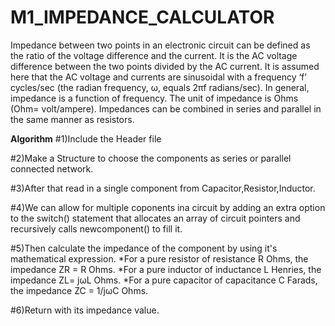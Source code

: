 # M1_IMPEDANCE_CALCULATOR
  Impedance between two points in an electronic circuit can be defined as the ratio of the voltage difference and the current. It is the AC voltage difference between the two points divided by the AC current. It is assumed here that the AC voltage and currents are sinusoidal with a frequency ‘f’ cycles/sec (the radian frequency, ω, equals 2πf radians/sec). In general, impedance is a function of frequency. The unit of impedance is Ohms (Ohm= volt/ampere).
	Impedances can be combined in series and parallel in the same manner as resistors.
	
**Algorithm**
#1)Include the Header file 

#2)Make a Structure to choose the components as series or parallel connected network.

#3)After that read in a single component from Capacitor,Resistor,Inductor.

#4)We can allow for multiple coponents ina circuit by adding an extra option to the switch() statement that allocates an array of circuit pointers and recursively calls newcomponent() to fill it.

#5)Then calculate the impedance of the component by using it's mathematical expression.
*For a pure resistor of resistance R Ohms, the impedance ZR = R Ohms.
*For a pure inductor of inductance L Henries, the impedance ZL= jωL Ohms.
*For a pure capacitor of capacitance C Farads, the impedance ZC = 1/jωC Ohms.

#6)Return with its impedance value.


